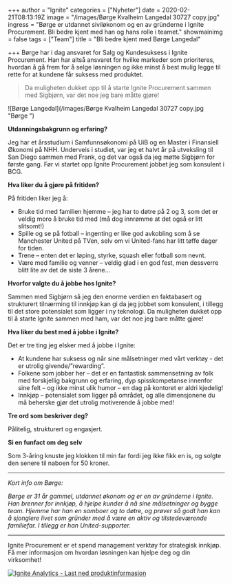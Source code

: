 +++
author = "Ignite"
categories = ["Nyheter"]
date = 2020-02-21T08:13:19Z
image = "/images/Børge Kvalheim Langedal 30727 copy.jpg"
ingress = "Børge er utdannet siviløkonom og en av gründerne i Ignite Procurement. Bli bedre kjent med han og hans rolle i teamet."
showmainimg = false
tags = ["Team"]
title = "Bli bedre kjent med Børge Langedal"

+++
Børge har i dag ansvaret for Salg og Kundesuksess i Ignite Procurement. Han har altså ansvaret for hvilke markeder som prioriteres, hvordan å gå frem for å selge løsningen og ikke minst å best mulig legge til rette for at kundene får suksess med produktet.

> Da muligheten dukket opp til å starte Ignite Procurement sammen med Sigbjørn, var det noe jeg bare måtte gjøre!

![Børge Langedal](/images/Børge Kvalheim Langedal 30727 copy.jpg "Børge ")

**Utdanningsbakgrunn og erfaring?**

Jeg har et årsstudium i Samfunnsøkonomi på UiB og en Master i Finansiell Økonomi på NHH. Underveis i studiet, var jeg et halvt år på utveksling til San Diego sammen med Frank, og det var også da jeg møtte Sigbjørn for første gang. Før vi startet opp Ignite Procurement jobbet jeg som konsulent i BCG.

**Hva liker du å gjøre på fritiden?**

På fritiden liker jeg å:

* Bruke tid med familien hjemme – jeg har to døtre på 2 og 3, som det er veldig moro å bruke tid med (må dog innrømme at det også er litt slitsomt!)
* Spille og se på fotball – ingenting er like god avkobling som å se Manchester United på TVen, selv om vi United-fans har litt tøffe dager for tiden.
* Trene – enten det er løping, styrke, squash eller fotball som nevnt.
* Være med familie og venner – veldig glad i en god fest, men dessverre blitt lite av det de siste 3 årene...

**Hvorfor valgte du å jobbe hos Ignite?**

Sammen med Sigbjørn så jeg den enorme verdien en faktabasert og strukturert tilnærming til innkjøp kan gi da jeg jobbet som konsulent, i tillegg til det store potensialet som ligger i ny teknologi. Da muligheten dukket opp til å starte Ignite sammen med ham, var det noe jeg bare måtte gjøre!

**Hva liker du best med å jobbe i Ignite?**

Det er tre ting jeg elsker med å jobbe i Ignite:

* At kundene har suksess og når sine målsetninger med vårt verktøy - det er utrolig givende/”rewarding”.
* Folkene som jobber her – det er en fantastisk sammensetning av folk med forskjellig bakgrunn og erfaring, dyp spisskompetanse innenfor sine felt – og ikke minst ulik humor – en dag på kontoret er aldri kjedelig!
* Innkjøp – potensialet som ligger på området, og alle dimensjonene du må beherske gjør det utrolig motiverende å jobbe med!

**Tre ord som beskriver deg?**

Pålitelig, strukturert og engasjert.

**Si en funfact om deg selv**

Som 3-åring knuste jeg klokken til min far fordi jeg ikke fikk en is, og solgte den senere til naboen for 50 kroner.

***

_Kort info om Børge:_

_Børge er 31 år gammel, utdannet økonom og er en av gründerne i Ignite. Han brenner for innkjøp, å hjelpe kunder å nå sine målsetninger og bygge team. Hjemme har han en samboer og to døtre, og prøver så godt han kan å sjonglere livet som gründer med å være en aktiv og tilstedeværende familiefar. I tillegg er han United-supporter._

***

Ignite Procurement er et spend management verktøy for strategisk innkjøp. Få mer informasjon om hvordan løsningen kan hjelpe deg og din virksomhet!

[![](https://www.ignite.no/images/Last%20ned%20produktinfo%20-%201200%20x100.png "Ignite Analytics - Last ned produktinformasjon")](https://www.ignite.no/ignite-analytics/produktinformasjon/ "Ignite Analytics - Last ned produktinformasjon")